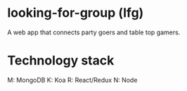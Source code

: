 # looking-for-group (lfg)
A web app that connects party goers and table top gamers.

# Technology stack
M: MongoDB
K: Koa
R: React/Redux
N: Node
